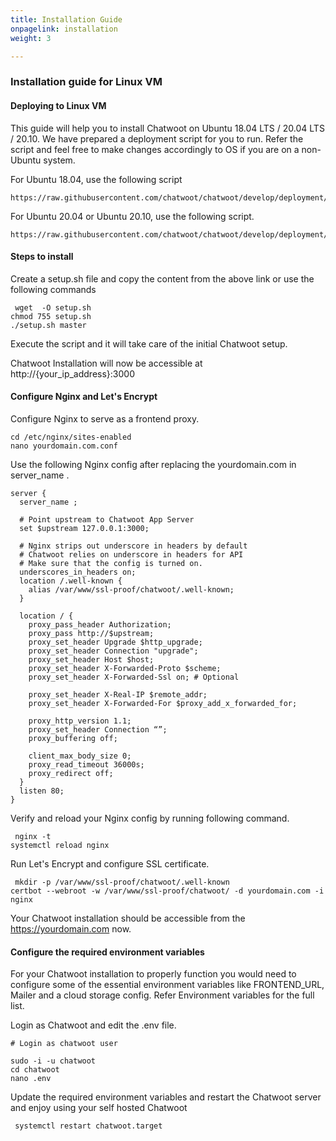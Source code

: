 ```yaml
---
title: Installation Guide
onpagelink: installation
weight: 3

---
```


### Installation guide for Linux VM

#### Deploying to Linux VM

This guide will help you to install Chatwoot on Ubuntu 18.04 LTS / 20.04 LTS / 20.10. We have prepared a deployment script for you to run. Refer the script and feel free to make changes accordingly to OS if you are on a non-Ubuntu system.

For Ubuntu 18.04, use the following script

    https://raw.githubusercontent.com/chatwoot/chatwoot/develop/deployment/setup_18.04.sh 

For Ubuntu 20.04 or Ubuntu 20.10, use the following script.

    https://raw.githubusercontent.com/chatwoot/chatwoot/develop/deployment/setup_20.04.sh
      

#### Steps to install

Create a setup.sh file and copy the content from the above link or use the following commands

     wget  -O setup.sh
    chmod 755 setup.sh
    ./setup.sh master 

Execute the script and it will take care of the initial Chatwoot setup.

Chatwoot Installation will now be accessible at http://{your\_ip\_address}:3000

#### Configure Nginx and Let's Encrypt

Configure Nginx to serve as a frontend proxy.

    cd /etc/nginx/sites-enabled
    nano yourdomain.com.conf  

Use the following Nginx config after replacing the yourdomain.com in server\_name .

    server {
      server_name ;
    
      # Point upstream to Chatwoot App Server
      set $upstream 127.0.0.1:3000;
    
      # Nginx strips out underscore in headers by default
      # Chatwoot relies on underscore in headers for API
      # Make sure that the config is turned on.
      underscores_in_headers on;
      location /.well-known {
        alias /var/www/ssl-proof/chatwoot/.well-known;
      }
    
      location / {
        proxy_pass_header Authorization;
        proxy_pass http://$upstream;
        proxy_set_header Upgrade $http_upgrade;
        proxy_set_header Connection "upgrade";
        proxy_set_header Host $host;
        proxy_set_header X-Forwarded-Proto $scheme;
        proxy_set_header X-Forwarded-Ssl on; # Optional
    
        proxy_set_header X-Real-IP $remote_addr;
        proxy_set_header X-Forwarded-For $proxy_add_x_forwarded_for;
    
        proxy_http_version 1.1;
        proxy_set_header Connection “”;
        proxy_buffering off;
    
        client_max_body_size 0;
        proxy_read_timeout 36000s;
        proxy_redirect off;
      }
      listen 80;
    }  

Verify and reload your Nginx config by running following command.

     nginx -t
    systemctl reload nginx 

Run Let's Encrypt and configure SSL certificate.

     mkdir -p /var/www/ssl-proof/chatwoot/.well-known
    certbot --webroot -w /var/www/ssl-proof/chatwoot/ -d yourdomain.com -i nginx 

Your Chatwoot installation should be accessible from the https://yourdomain.com now.

#### Configure the required environment variables

For your Chatwoot installation to properly function you would need to configure some of the essential environment variables like FRONTEND\_URL, Mailer and a cloud storage config. Refer Environment variables for the full list.

Login as Chatwoot and edit the .env file.

    # Login as chatwoot user
    
    sudo -i -u chatwoot
    cd chatwoot
    nano .env  

Update the required environment variables and restart the Chatwoot server and enjoy using your self hosted Chatwoot

     systemctl restart chatwoot.target